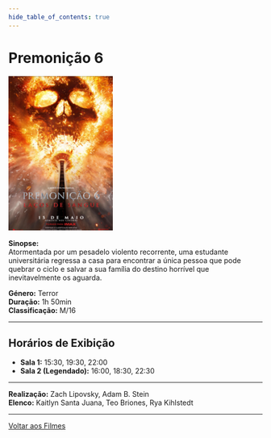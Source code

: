 ```yaml
---
hide_table_of_contents: true
---
```


# Premonição 6 

![Premonição](/img/final_destination_small.png)

**Sinopse:**  
Atormentada por um pesadelo violento recorrente, uma estudante universitária regressa a casa para encontrar a única pessoa que pode quebrar o ciclo e salvar a sua família do destino horrível que inevitavelmente os aguarda.

**Género:** Terror  
**Duração:** 1h 50min  
**Classificação:** M/16

---

## Horários de Exibição

- **Sala 1:** 15:30, 19:30, 22:00
- **Sala 2 (Legendado):** 16:00, 18:30, 22:30

---

**Realização:** Zach Lipovsky, Adam B. Stein  
**Elenco:** Kaitlyn Santa Juana, Teo Briones, Rya Kihlstedt

---

[Voltar aos Filmes](/filmes)